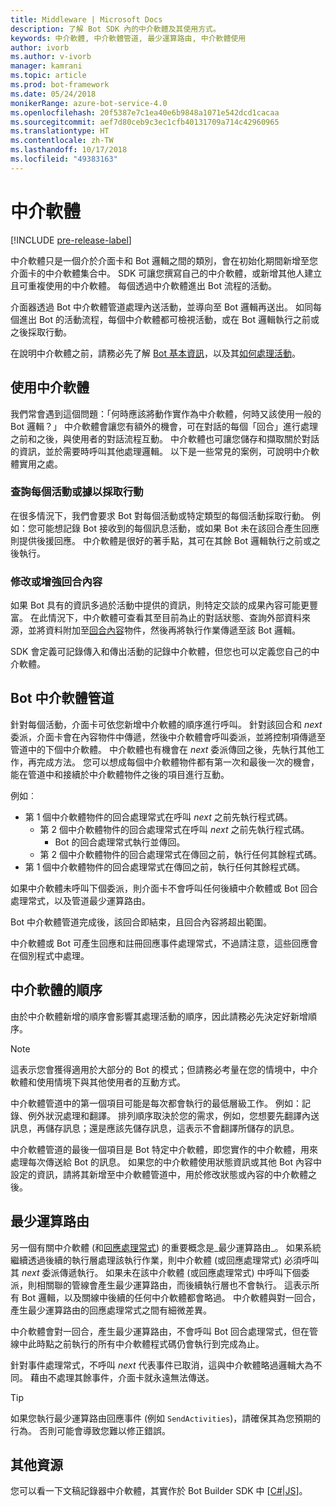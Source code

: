 ```yaml
---
title: Middleware | Microsoft Docs
description: 了解 Bot SDK 內的中介軟體及其使用方式。
keywords: 中介軟體, 中介軟體管道, 最少運算路由, 中介軟體使用
author: ivorb
ms.author: v-ivorb
manager: kamrani
ms.topic: article
ms.prod: bot-framework
ms.date: 05/24/2018
monikerRange: azure-bot-service-4.0
ms.openlocfilehash: 20f5387e7c1ea40e6b9848a1071e542dcd1cacaa
ms.sourcegitcommit: aef7d80ceb9c3ec1cfb40131709a714c42960965
ms.translationtype: HT
ms.contentlocale: zh-TW
ms.lasthandoff: 10/17/2018
ms.locfileid: "49383163"
---
```

# <a name="middleware"></a>中介軟體

[!INCLUDE [pre-release-label](../includes/pre-release-label.md)]

中介軟體只是一個介於介面卡和 Bot 邏輯之間的類別，會在初始化期間新增至您介面卡的中介軟體集合中。 SDK 可讓您撰寫自己的中介軟體，或新增其他人建立且可重複使用的中介軟體。 每個透過中介軟體進出 Bot 流程的活動。

介面器透過 Bot 中介軟體管道處理內送活動，並導向至 Bot 邏輯再送出。 如同每個進出 Bot 的活動流程，每個中介軟體都可檢視活動，或在 Bot 邏輯執行之前或之後採取行動。

在說明中介軟體之前，請務必先了解 [Bot 基本資訊](~/v4sdk/bot-builder-basics.md)，以及其[如何處理活動](~/v4sdk/bot-builder-basics.md#the-activity-processing-stack)。

## <a name="uses-for-middleware"></a>使用中介軟體
我們常會遇到這個問題：「何時應該將動作實作為中介軟體，何時又該使用一般的 Bot 邏輯？」 中介軟體會讓您有額外的機會，可在對話的每個「回合」進行處理之前和之後，與使用者的對話流程互動。 中介軟體也可讓您儲存和擷取關於對話的資訊，並於需要時呼叫其他處理邏輯。 以下是一些常見的案例，可說明中介軟體實用之處。

### <a name="looking-at-or-acting-on-every-activity"></a>查詢每個活動或據以採取行動
在很多情況下，我們會要求 Bot 對每個活動或特定類型的每個活動採取行動。 例如：您可能想記錄 Bot 接收到的每個訊息活動，或如果 Bot 未在該回合產生回應則提供後援回應。 中介軟體是很好的著手點，其可在其餘 Bot 邏輯執行之前或之後執行。

### <a name="modifying-or-enhancing-the-turn-context"></a>修改或增強回合內容
如果 Bot 具有的資訊多過於活動中提供的資訊，則特定交談的成果內容可能更豐富。 在此情況下，中介軟體可查看其至目前為止的對話狀態、查詢外部資料來源，並將資料附加至[回合內容](~/v4sdk/bot-builder-basics.md#defining-a-turn)物件，然後再將執行作業傳遞至該 Bot 邏輯。 

SDK 會定義可記錄傳入和傳出活動的記錄中介軟體，但您也可以定義您自己的中介軟體。

## <a name="the-bot-middleware-pipeline"></a>Bot 中介軟體管道
針對每個活動，介面卡可依您新增中介軟體的順序進行呼叫。 針對該回合和 _next_ 委派，介面卡會在內容物件中傳遞，然後中介軟體會呼叫委派，並將控制項傳遞至管道中的下個中介軟體。 中介軟體也有機會在 _next_ 委派傳回之後，先執行其他工作，再完成方法。 您可以想成每個中介軟體物件都有第一次和最後一次的機會，能在管道中和接續於中介軟體物件之後的項目進行互動。

例如︰

- 第 1 個中介軟體物件的回合處理常式在呼叫 _next_ 之前先執行程式碼。
  - 第 2 個中介軟體物件的回合處理常式在呼叫 _next_ 之前先執行程式碼。
    - Bot 的回合處理常式執行並傳回。
  - 第 2 個中介軟體物件的回合處理常式在傳回之前，執行任何其餘程式碼。
- 第 1 個中介軟體物件的回合處理常式在傳回之前，執行任何其餘程式碼。

如果中介軟體未呼叫下個委派，則介面卡不會呼叫任何後續中介軟體或 Bot 回合處理常式，以及管道最少運算路由。

Bot 中介軟體管道完成後，該回合即結束，且回合內容將超出範圍。

中介軟體或 Bot 可產生回應和註冊回應事件處理常式，不過請注意，這些回應會在個別程式中處理。

## <a name="order-of-middleware"></a>中介軟體的順序
由於中介軟體新增的順序會影響其處理活動的順序，因此請務必先決定好新增順序。

> [!NOTE]
> 這表示您會獲得適用於大部分的 Bot 的模式；但請務必考量在您的情境中，中介軟體和使用情境下與其他使用者的互動方式。

中介軟體管道中的第一個項目可能是每次都會執行的最低層級工作。 例如：記錄、例外狀況處理和翻譯。 排列順序取決於您的需求，例如，您想要先翻譯內送訊息，再儲存訊息；還是應該先儲存訊息，這表示不會翻譯所儲存的訊息。

中介軟體管道的最後一個項目是 Bot 特定中介軟體，即您實作的中介軟體，用來處理每次傳送給 Bot 的訊息。 如果您的中介軟體使用狀態資訊或其他 Bot 內容中設定的資訊，請將其新增至中介軟體管道中，用於修改狀態或內容的中介軟體之後。

## <a name="short-circuiting"></a>最少運算路由
另一個有關中介軟體 (和[回應處理常式](bot-builder-basics.md#response-event-handlers)) 的重要概念是_最少運算路由_。 如果系統繼續透過後續的執行層處理該執行作業，則中介軟體 (或回應處理常式) 必須呼叫其 _next_ 委派傳遞執行。  如果未在該中介軟體 (或回應處理常式) 中呼叫下個委派，則相關聯的管線會產生最少運算路由，而後續執行層也不會執行。 這表示所有 Bot 邏輯，以及關線中後續的任何中介軟體都會略過。 中介軟體與對一回合，產生最少運算路由的回應處理常式之間有細微差異。

中介軟體會對一回合，產生最少運算路由，不會呼叫 Bot 回合處理常式，但在管線中此時點之前執行的所有中介軟體程式碼仍會執行到完成為止。 

針對事件處理常式，不呼叫 _next_ 代表事件已取消，這與中介軟體略過邏輯大為不同。 藉由不處理其餘事件，介面卡就永遠無法傳送。

> [!TIP]
> 如果您執行最少運算路由回應事件 (例如 `SendActivities`)，請確保其為您預期的行為。 否則可能會導致您難以修正錯誤。

## <a name="additional-resources"></a>其他資源
您可以看一下文稿記錄器中介軟體，其實作於 Bot Builder SDK 中 [[C#](https://github.com/Microsoft/botbuilder-dotnet/blob/master/libraries/Microsoft.Bot.Builder/TranscriptLoggerMiddleware.cs)|[JS](https://github.com/Microsoft/botbuilder-js/blob/master/libraries/botbuilder-core/src/transcriptLogger.ts)]。
